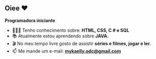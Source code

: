 ## Oiee ❤️

**Programadora iniciante**

- 👩🏻‍💻 Tenho conhecimento sobre: **HTML, CSS, C # e SQL**
- 📚 Atualmente estou aprendendo sobre **JAVA.**
- 🎬 No meu tempo livre gosto de assistir **séries e filmes, jogar e ler.**
- 📫 Me mande um e-mail: **mykaelly.odc@gmail.com**
